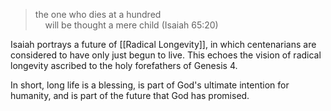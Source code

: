 > the one who dies at a hundred  
    will be thought a mere child (Isaiah 65:20)

Isaiah portrays a future of [[Radical Longevity]], in which centenarians are considered to have only just begun to live. This echoes the vision of radical longevity ascribed to the holy forefathers of Genesis 4.

In short, long life is a blessing, is part of God's ultimate intention for humanity, and is part of the future that God has promised.